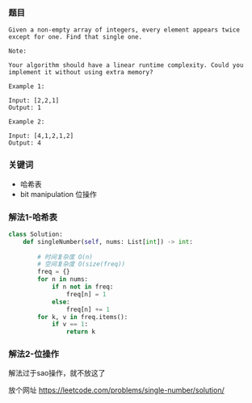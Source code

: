 ### 题目
```
Given a non-empty array of integers, every element appears twice except for one. Find that single one.

Note:

Your algorithm should have a linear runtime complexity. Could you implement it without using extra memory?
```
```
Example 1:

Input: [2,2,1]
Output: 1
```

```
Example 2:

Input: [4,1,2,1,2]
Output: 4
```

### 关键词
- 哈希表
- bit manipulation 位操作


### 解法1-哈希表
```py
class Solution:
    def singleNumber(self, nums: List[int]) -> int:
        
        # 时间复杂度 O(n)
        # 空间复杂度 O(size(freq))
        freq = {}
        for n in nums:
            if n not in freq:
                freq[n] = 1
            else:
                freq[n] += 1
        for k, v in freq.items():
            if v == 1:
                return k
```


### 解法2-位操作
解法过于sao操作，就不放这了

放个网址
https://leetcode.com/problems/single-number/solution/
